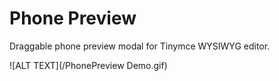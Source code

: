 # Phone Preview
Draggable phone preview modal for Tinymce WYSIWYG editor.

![ALT TEXT](/PhonePreview Demo.gif)
